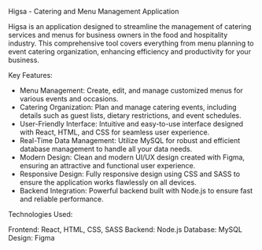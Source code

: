 Higsa - Catering and Menu Management Application

Higsa is an application designed to streamline the management of catering services and menus for business owners in the food and hospitality industry. This comprehensive tool covers everything from menu planning to event catering organization, enhancing efficiency and productivity for your business.

Key Features:

- Menu Management: Create, edit, and manage customized menus for various events and occasions.
- Catering Organization: Plan and manage catering events, including details such as guest lists, dietary restrictions, and event schedules.
- User-Friendly Interface: Intuitive and easy-to-use interface designed with React, HTML, and CSS for seamless user experience.
- Real-Time Data Management: Utilize MySQL for robust and efficient database management to handle all your data needs.
- Modern Design: Clean and modern UI/UX design created with Figma, ensuring an attractive and functional user experience.
- Responsive Design: Fully responsive design using CSS and SASS to ensure the application works flawlessly on all devices.
- Backend Integration: Powerful backend built with Node.js to ensure fast and reliable performance.

Technologies Used:

Frontend: React, HTML, CSS, SASS
Backend: Node.js
Database: MySQL
Design: Figma
